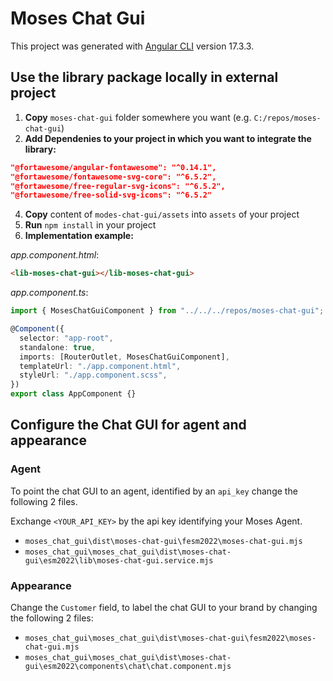 # Moses Chat Gui

This project was generated with [Angular CLI](https://github.com/angular/angular-cli) version 17.3.3.

## Use the library package locally in external project

1. **Copy** `moses-chat-gui` folder somewhere you want (e.g. `C:/repos/moses-chat-gui`)
2. **Add Dependenies to your project in which you want to integrate the library:**

```json
"@fortawesome/angular-fontawesome": "^0.14.1",
"@fortawesome/fontawesome-svg-core": "^6.5.2",
"@fortawesome/free-regular-svg-icons": "^6.5.2",
"@fortawesome/free-solid-svg-icons": "^6.5.2"
```

4. **Copy** content of `modes-chat-gui/assets` into `assets` of your project
5. **Run** `npm install` in your project
6. **Implementation example:**

_app.component.html_:

```html
<lib-moses-chat-gui></lib-moses-chat-gui>
```

_app.component.ts_:

```ts
import { MosesChatGuiComponent } from "../../../repos/moses-chat-gui";

@Component({
  selector: "app-root",
  standalone: true,
  imports: [RouterOutlet, MosesChatGuiComponent],
  templateUrl: "./app.component.html",
  styleUrl: "./app.component.scss",
})
export class AppComponent {}
```

## Configure the Chat GUI for agent and appearance
### Agent
To point the chat GUI to an agent, identified by an `api_key` change the following 2 files.

Exchange `<YOUR_API_KEY>` by the api key identifying your Moses Agent.

- `moses_chat_gui\dist\moses-chat-gui\fesm2022\moses-chat-gui.mjs`
- `moses_chat_gui\moses_chat_gui\dist\moses-chat-gui\esm2022\lib\moses-chat-gui.service.mjs`

### Appearance
Change the `Customer` field, to label the chat GUI to your brand by changing the following 2 files:

- `moses_chat_gui\moses_chat_gui\dist\moses-chat-gui\fesm2022\moses-chat-gui.mjs`
- `moses_chat_gui\moses_chat_gui\dist\moses-chat-gui\esm2022\components\chat\chat.component.mjs`
